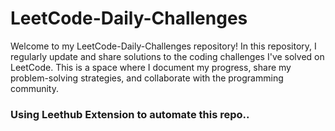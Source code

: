 # LeetCode-Daily-Challenges
Welcome to my LeetCode-Daily-Challenges repository! In this repository, I regularly update and share solutions to the coding challenges I've solved on LeetCode. This is a space where I document my progress, share my problem-solving strategies, and collaborate with the programming community.


### Using Leethub Extension to automate this repo..
